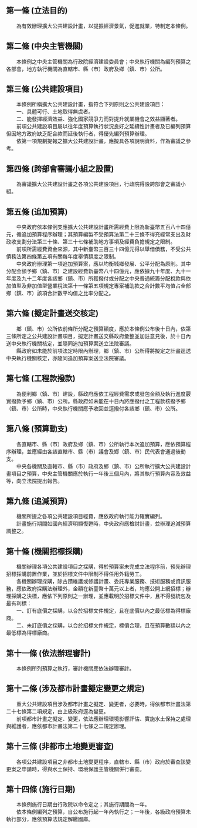 第一條 (立法目的)
-----------------
　　為有效辦理擴大公共建設計畫，以提振經濟景氣，促進就業，特制定本條例。  


第二條 (中央主管機關)
---------------------
　　本條例之中央主管機關為行政院經濟建設委員會；中央執行機關為編列預算之各部會，地方執行機關為直轄市、縣（市）政府及鄉（鎮、市）公所。  


第三條 (公共建設項目)
---------------------
　　本條例所稱擴大公共建設計畫，指符合下列原則之公共建設項目：  
　　一、具體可行、土地取得無虞者。  
　　二、能發揮經濟效益、強化國家競爭力而對提升就業機會之效益顯著者。  
　　前項公共建設項目屬以往年度預算執行狀況良好之延續性計畫者及已編列預算但因地方政府缺乏配合款而延後執行者，得優先編列預算辦理。  
　　依第一項規劃提報之擴大公共建設計畫，應擬具各項說明資料，作為審議之參考。  


第四條 (跨部會審議小組之設置)
-----------------------------
　　為審議擴大公共建設計畫之各項公共建設項目，行政院得設跨部會之審議小組。  


第五條 (追加預算)
-----------------
　　中央政府依本條例支應擴大公共建設計畫所需經費上限為新臺幣五百八十四億元，循追加預算程序辦理；其預算編製不受預算法第二十三條不得充經常支出及財政收支劃分法第三十條、第三十七條補助地方事項及經費負擔規定之限制。  
　　前項所需經費資金來源，其中新臺幣三百三十四億元得以舉借債務，不受公共債務法第四條第五項有關每年度舉債額度之限制。  
　　中央政府辦理第一項追加預算案，應以均衡城鄉發展、公平分配為原則。其中分配金額予鄉（鎮、市）之建設經費新臺幣八十四億元，應依據九十年度、九十一年度及九十二年度各該鄉（鎮、市）所獲撥付或分配之中央普通統籌分配稅款與依加值型及非加值型營業稅法第十一條第五項規定專案補助款之合計數平均值占全部鄉（鎮、市）該項合計數平均值之比率分配之。  


第六條 (擬定計畫送交核定)
-------------------------
　　鄉（鎮、市）公所依前條所分配之預算額度，應於本條例公布後十日內，依第三條所定之公共建設計畫項目，擬定計畫送交縣政府彙整並加註意見後，於十日內送中央執行機關核定，並隨同追加預算案送立法院審議。  
　　縣政府如未能於前項法定時限內辦理，鄉（鎮、市）公所得將擬定之計畫逕送中央執行機關核定，亦隨同追加預算案送立法院審議。  


第七條 (工程款撥款)
-------------------
　　為便利鄉（鎮、市）建設，縣政府應依工程經費需求或發包金額及執行進度覈實撥款予鄉（鎮、市）公所。縣政府如未能在十日內將應撥付之工程款核撥予鄉（鎮、市）公所時，中央執行機關應予收回並逕撥付各該鄉（鎮、市）公所。  


第八條 (預算動支)
-----------------
　　各直轄市、縣（市）政府及鄉（鎮、市）公所執行本次追加預算，應依預算程序辦理，並應經由各該直轄市、縣（市）議會及鄉（鎮、市）民代表會通過後動支。  
　　中央各機關及直轄市、縣（市）政府及鄉（鎮、市）公所執行擴大公共建設計畫項目之預算，中央主管機關應於執行一年後三個月內，將其執行預算內容及效益等，向立法院提出報告。  


第九條 (追減預算)
-----------------
　　機關所提之各項公共建設項目經費，應依政府執行能力確實編列。  
　　計畫施行期間如國內經濟明顯復甦時，中央政府應檢討計畫，並辦理追減預算調整之。  


第十條 (機關招標採購)
---------------------
　　機關辦理各項公共建設項目之採購，得於預算案未完成立法程序前，預先辦理招標採購前置作業，並於招標文件中限制不得任用外籍勞工。  
　　各機關辦理採購，除古蹟維護或修護計畫、委託專業服務、技術服務或資訊服務，應依政府採購法辦理外，金額在新臺幣十萬元以上者，均應公開上網招標；辦理採購之決標，應依下列原則之一辦理，並應載明於招標文件中，且不得發統包及最有利標：  
　　一、訂有底價之採購，以合於招標文件規定，且在底價以內之最低標為得標廠商。  
　　二、未訂底價之採購，以合於招標文件規定，標價合理，且在預算數額以內之最低標為得標廠商。  


第十一條 (依法辦理審計)
-----------------------
　　本條例所列預算之執行，審計機關應依法辦理審計。  


第十二條 (涉及都市計畫擬定變更之規定)
-------------------------------------
　　重大公共建設項目涉及都市計畫之擬定、變更者，必要時，得依都市計畫法第二十七條第二項規定，由上級政府逕為變更。  
　　前項都市計畫之擬定、變更，依法應辦理環境影響評估、實施水土保持之處理與維護者，應依都市計畫法第二十七條之二規定辦理。  


第十三條 (非都市土地變更審查)
-----------------------------
　　各項公共建設項目之非都市土地變更程序，直轄市、縣（市）政府於審查該變更案之申請時，得與水土保持、環境保護主管機關併行審查。  


第十四條 (施行日期)
-------------------
　　本條例施行日期由行政院以命令定之；其施行期間為一年。  
　　依本條例編列之預算，自公布施行起一年內執行之；一年後，各級政府預算未執行部分，應依預算法規定解繳國庫。